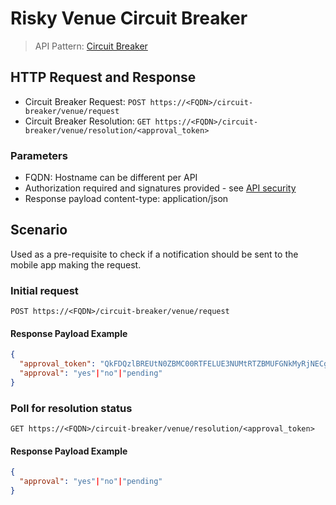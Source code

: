 # Risky Venue Circuit Breaker

> API Pattern: [Circuit Breaker](../../../api-patterns.md#circuit-breaker)

## HTTP Request and Response

- Circuit Breaker Request: ```POST https://<FQDN>/circuit-breaker/venue/request```
- Circuit Breaker Resolution: ```GET https://<FQDN>/circuit-breaker/venue/resolution/<approval_token>```

### Parameters

- FQDN: Hostname can be different per API
- Authorization required and signatures provided - see [API security](../../../api-security.md)
- Response payload content-type: application/json

## Scenario

Used as a pre-requisite to check if a notification should be sent to the mobile app making the request.

### Initial request
```POST https://<FQDN>/circuit-breaker/venue/request```

#### Response Payload Example

```json
{
  "approval_token": "QkFDQzlBREUtN0ZBMC00RTFELUE3NUMtRTZBMUFGNkMyRjNECg",
  "approval": "yes"|"no"|"pending"  
}
```

### Poll for resolution status

```GET https://<FQDN>/circuit-breaker/venue/resolution/<approval_token>```

#### Response Payload Example

```json
{
  "approval": "yes"|"no"|"pending"
}
```

